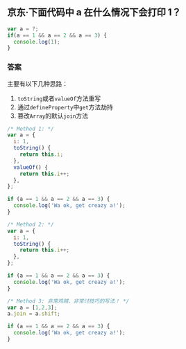 ## 京东·下面代码中 a 在什么情况下会打印 1？

```js
var a = ?;
if(a == 1 && a == 2 && a == 3) {
  console.log(1);
}
```

### 答案

主要有以下几种思路：

1. `toString`或者`valueOf`方法重写
2. 通过`defineProperty`中`get`方法劫持
3. 篡改`Array`的默认`join`方法

```js
/* Method 1: */
var a = {
  i: 1,
  toString() {
    return this.i;
  },
  valueOf() {
    return this.i++;
  },
};

if (a == 1 && a == 2 && a == 3) {
  console.log('Wa ok, get creazy a!');
}

/* Method 2: */
var a = {
  i: 1,
  toString() {
    return this.i++;
  },
};

if (a == 1 && a == 2 && a == 3) {
  console.log('Wa ok, get creazy a!');
}

/* Method 3: 非常鸡贼、非常讨技巧的写法！ */
var a = [1,2,3];
a.join = a.shift;

if (a == 1 && a == 2 && a == 3) {
  console.log('Wa ok, get creazy a!');
}

```

